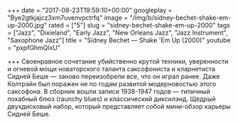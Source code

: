+++
date = "2017-08-23T19:59:10+00:00"
googleplay = "Bye2gtkjajcz3xm7uvenvpctrfq"
image = "/img/b/sidney-bechet-shake-em-up-2000.jpg"
rated = ["5"]
slug = "sidney-bechet-shake-em-up-2000"
tags = ["Jazz", "Dixieland", "Early Jazz", "New Orleans Jazz", "Jazz Instrument", "Saxophone Jazz"]
title = "Sidney Bechet — Shake 'Em Up (2000)"
youtube = "pxpfGhmQlxU"

+++
Своенравное сочетание убийственно крутой техники, уверенности и&nbsp;огневой мощи новаторского таланта саксофониста и&nbsp;кларнетиста Сидней Беше&nbsp;&mdash; заново переизобрели все, что он&nbsp;играл ранее. Даже Колтрэйн был поражен не&nbsp;по&nbsp;годам развитой модерновостью этого саксофона. В&nbsp;сборник вошли записи 1938-1947 годов&nbsp;&mdash; типичный похабный блюз (raunchy blues) и&nbsp;классический диксилэнд. Щедрый двухдисковый набор, который представляет собой мини-обзор карьеры Сидней Беше.